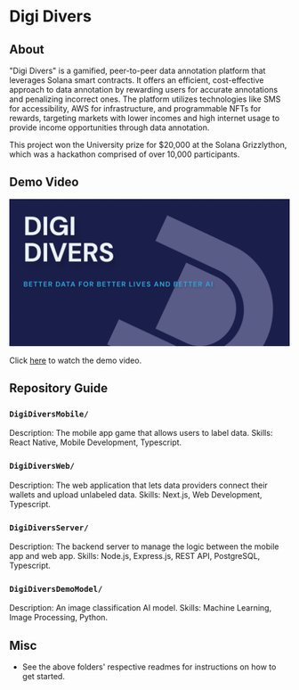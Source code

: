# Digi Divers

## About

"Digi Divers" is a gamified, peer-to-peer data annotation platform that leverages Solana smart contracts. It offers an efficient, cost-effective approach to data annotation by rewarding users for accurate annotations and penalizing incorrect ones. The platform utilizes technologies like SMS for accessibility, AWS for infrastructure, and programmable NFTs for rewards, targeting markets with lower incomes and high internet usage to provide income opportunities through data annotation.

This project won the University prize for $20,000 at the Solana Grizzlython, which was a hackathon comprised of over 10,000 participants.

## Demo Video

[![Demo Video](assets/thumbnail.png)](https://youtu.be/KwwgbnTwuNo?si=ZgZIzQF961VzXrfV)

Click [here](https://youtu.be/KwwgbnTwuNo?si=ZgZIzQF961VzXrfV) to watch the demo video.

## Repository Guide

### `DigiDiversMobile/`

Description: The mobile app game that allows users to label data.
Skills: React Native, Mobile Development, Typescript.

### `DigiDiversWeb/`

Description: The web application that lets data providers connect their wallets and upload unlabeled data.
Skills: Next.js, Web Development, Typescript.

### `DigiDiversServer/`

Description: The backend server to manage the logic between the mobile app and web app.
Skills: Node.js, Express.js, REST API, PostgreSQL, Typescript.

### `DigiDiversDemoModel/`

Description: An image classification AI model.
Skills: Machine Learning, Image Processing, Python.

## Misc

- See the above folders' respective readmes for instructions on how to get started.